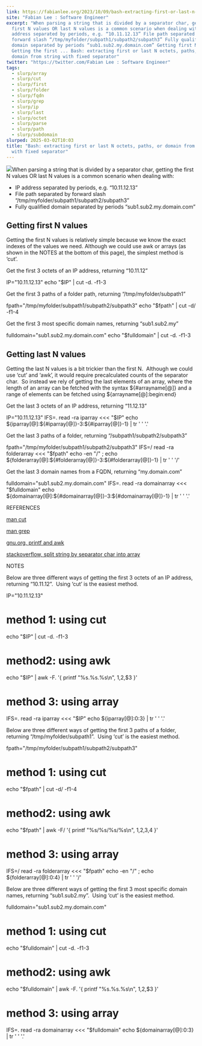 ```yaml
---
link: https://fabianlee.org/2023/10/09/bash-extracting-first-or-last-n-octets-paths-or-domain-from-string-with-fixed-separator/
site: "Fabian Lee : Software Engineer"
excerpt: "When parsing a string that is divided by a separator char, getting the
  first N values OR last N values is a common scenario when dealing with: IP
  address separated by periods, e.g. “10.11.12.13” File path separated by
  forward slash “/tmp/myfolder/subpath1/subpath2/subpath3” Fully qualified
  domain separated by periods “sub1.sub2.my.domain.com” Getting first N values
  Getting the first ... Bash: extracting first or last N octets, paths, or
  domain from string with fixed separator"
twitter: "https://twitter.com/Fabian Lee : Software Engineer"
tags:
  - slurp/array
  - slurp/cut
  - slurp/first
  - slurp/folder
  - slurp/fqdn
  - slurp/grep
  - slurp/ip
  - slurp/last
  - slurp/octet
  - slurp/parse
  - slurp/path
  - slurp/subdomain
slurped: 2025-03-02T10:03
title: "Bash: extracting first or last N octets, paths, or domain from string
  with fixed separator"
---
```


![](https://fabianlee.org/wp-content/uploads/2018/10/gnu-logo.gif)When parsing a string that is divided by a separator char, getting the first N values OR last N values is a common scenario when dealing with:

- IP address separated by periods, e.g. “10.11.12.13”
- File path separated by forward slash “/tmp/myfolder/subpath1/subpath2/subpath3”
- Fully qualified domain separated by periods “sub1.sub2.my.domain.com”

## Getting first N values

Getting the first N values is relatively simple because we know the exact indexes of the values we need. Although we could use awk or arrays (as shown in the NOTES at the bottom of this page), the simplest method is ‘cut’.

Get the first 3 octets of an IP address, returning “10.11.12”

IP="10.11.12.13"
echo "$IP" | cut -d. -f1-3

Get the first 3 paths of a folder path, returning “/tmp/myfolder/subpath1”

fpath="/tmp/myfolder/subpath1/subpath2/subpath3"
echo "$fpath" | cut -d/ -f1-4

Get the first 3 most specific domain names, returning “sub1.sub2.my”

fulldomain="sub1.sub2.my.domain.com"
echo "$fulldomain" | cut -d. -f1-3

## Getting last N values

Getting the last N values is a bit trickier than the first N.  Although we could use ‘cut’ and ‘awk’, it would require precalculated counts of the separator char.  So instead we rely of getting the last elements of an array, where the length of an array can be fetched with the syntax ${#arrayname[@]} and a range of elements can be fetched using ${arrayname[@]:begin:end}

Get the last 3 octets of an IP address, returning “11.12.13”

IP="10.11.12.13"
IFS=. read -ra iparray <<< "$IP"
echo ${iparray[@]:${#iparray[@]}-3:${#iparray[@]}-1} | tr ' ' '.'

Get the last 3 paths of a folder, returning “/subpath1/subpath2/subpath3”

fpath="/tmp/myfolder/subpath1/subpath2/subpath3"
IFS=/ read -ra folderarray <<< "$fpath"
echo -en "/" ; echo ${folderarray[@]:${#folderarray[@]}-3:${#folderarray[@]}-1} | tr ' ' '/'

Get the last 3 domain names from a FQDN, returning “my.domain.com”

fulldomain="sub1.sub2.my.domain.com"
IFS=. read -ra domainarray <<< "$fulldomain"
echo ${domainarray[@]:${#domainarray[@]}-3:${#domainarray[@]}-1} | tr ' ' '.'

REFERENCES

[man cut](https://www.man7.org/linux/man-pages/man1/cut.1.html)

[man grep](https://www.man7.org/linux/man-pages/man1/grep.1.html)

[gnu.org, printf and awk](https://www.gnu.org/software/gawk/manual/html_node/Printf-Examples.html)

[stackoverflow, split string by separator char into array](https://stackoverflow.com/questions/60746331/simplest-way-to-split-a-csv-string-into-an-array-that-works-for-both-bash-zsh)

NOTES

Below are three different ways of getting the first 3 octets of an IP address, returning “10.11.12”.  Using ‘cut’ is the easiest method.

IP="10.11.12.13"
# method 1: using cut
echo "$IP" | cut -d. -f1-3
# method2: using awk
echo "$IP" | awk -F. '{ printf "%s.%s.%s\n", $1,$2,$3 }'
# method 3: using array
IFS=. read -ra iparray <<< "$IP"
echo ${iparray[@]:0:3} | tr ' ' '.'

Below are three different ways of getting the first 3 paths of a folder, returning “/tmp/myfolder/subpath1”.  Using ‘cut’ is the easiest method.

fpath="/tmp/myfolder/subpath1/subpath2/subpath3"
# method 1: using cut
echo "$fpath" | cut -d/ -f1-4
# method2: using awk
echo "$fpath" | awk -F/ '{ printf "%s/%s/%s/%s\n", $1,$2,$3,$4 }'
# method 3: using array
IFS=/ read -ra folderarray <<< "$fpath"
echo -en "/" ; echo ${folderarray[@]:0:4} | tr ' ' '/'

Below are three different ways of getting the first 3 most specific domain names, returning “sub1.sub2.my”.  Using ‘cut’ is the easiest method.

fulldomain="sub1.sub2.my.domain.com"
# method 1: using cut
echo "$fulldomain" | cut -d. -f1-3
# method2: using awk
echo "$fulldomain" | awk -F. '{ printf "%s.%s.%s\n", $1,$2,$3 }'
# method 3: using array
IFS=. read -ra domainarray <<< "$fulldomain"
echo ${domainarray[@]:0:3} | tr ' ' '.'